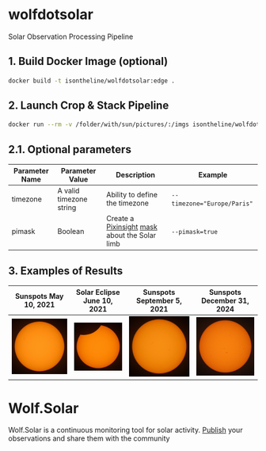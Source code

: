 # wolfdotsolar
Solar Observation Processing Pipeline

## 1. Build Docker Image (optional)
```bash
docker build -t isontheline/wolfdotsolar:edge .
```

## 2. Launch Crop & Stack Pipeline
```bash
docker run --rm -v /folder/with/sun/pictures/:/imgs isontheline/wolfdotsolar:edge cropnstack "/imgs/*.JPG"
```

## 2.1. Optional parameters
| Parameter Name | Parameter Value | Description | Example |
| --- | --- | --- | --- |
| timezone | A valid timezone string | Ability to define the timezone | `--timezone="Europe/Paris"` |
| pimask | Boolean | Create a [Pixinsight](https://pixinsight.com/) [mask](https://pixinsight.com.ar/en/results.html?q=mask) about the Solar limb | `--pimask=true` |

## 3. Examples of Results
| Sunspots May 10, 2021 | Solar Eclipse June 10, 2021 | Sunspots September 5, 2021 | Sunspots December 31, 2024 |
| --- | --- | --- | --- |
| ![Sun Cropped and Stacked with wolfdotsolar](./samples/sun-cropped-and-stacked-with-wolfdotsolar.jpg) | ![Solar Eclipse June 10, 2021 at Arnac-Pompadour](./samples/solar-eclipse-20210610-0950-arnac-pompadour-france.jpg) | ![September sunspots cropped and stacked with wolfdotsolar](./samples/september-sunspots-20210905_0920.jpg) | ![December 2024 sunspots cropped and stacked with wolfdotsolar](./samples/december-sunspots-20241231-1115-unsharp-pi.jpg) |

# Wolf.Solar
Wolf.Solar is a continuous monitoring tool for solar activity. [Publish](https://wolf.solar) your observations and share them with the community
